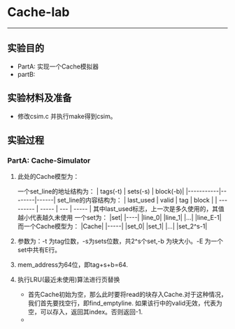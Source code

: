 # Cache-lab
-----------------------------
## 实验目的
- PartA: 实现一个Cache模拟器
- partB: 
## 实验材料及准备
- 修改csim.c 并执行make得到csim。

## 实验过程
### PartA: Cache-Simulator
1. 此处的Cache模型为：

    一个set_line的地址结构为：
    | tags(-t) | sets(-s) | block(-b)|
    |-----------|--------|------|
    set_line的内容结构为：
    | last_used | valid | tag | block |
    | --------- | ----- | --- | ----- |
    其中last_used标志，上一次是多久使用的，其值越小代表越久未使用
    一个set为：
    |set|
    |----|
    |line_0|
    |line_1|
    |...|
    |line_E-1|
    而一个Cache模型为：
    |Cache|
    |-----|
    |set_0|
    |set_1|
    |...|
    |set_2^s-1|

2. 参数为：-t 为tag位数，-s为sets位数，共2^s个set,-b 为块大小。-E 为一个set中共有E行。
3. mem_address为64位，即tag+s+b=64. 
4. 执行LRU(最近未使用)算法进行页替换
    - 首先Cache初始为空，那么此时要将read的块存入Cache.对于这种情况，我们首先要找空行，即find_emptyline.
    如果该行中的valid无效，代表为空，可以存入，返回其index。否则返回-1.
    - 
    


